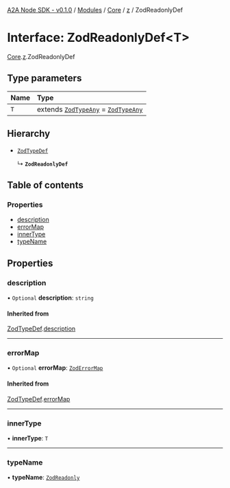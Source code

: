 [A2A Node SDK - v0.1.0](../README.md) / [Modules](../modules.md) / [Core](../modules/Core.md) / [z](../modules/Core.z.md) / ZodReadonlyDef

# Interface: ZodReadonlyDef\<T\>

[Core](../modules/Core.md).[z](../modules/Core.z.md).ZodReadonlyDef

## Type parameters

| Name | Type |
| :------ | :------ |
| `T` | extends [`ZodTypeAny`](../modules/Core.z.md#zodtypeany) = [`ZodTypeAny`](../modules/Core.z.md#zodtypeany) |

## Hierarchy

- [`ZodTypeDef`](Core.z.ZodTypeDef.md)

  ↳ **`ZodReadonlyDef`**

## Table of contents

### Properties

- [description](Core.z.ZodReadonlyDef.md#description)
- [errorMap](Core.z.ZodReadonlyDef.md#errormap)
- [innerType](Core.z.ZodReadonlyDef.md#innertype)
- [typeName](Core.z.ZodReadonlyDef.md#typename)

## Properties

### description

• `Optional` **description**: `string`

#### Inherited from

[ZodTypeDef](Core.z.ZodTypeDef.md).[description](Core.z.ZodTypeDef.md#description)

___

### errorMap

• `Optional` **errorMap**: [`ZodErrorMap`](../modules/Core.z.md#zoderrormap)

#### Inherited from

[ZodTypeDef](Core.z.ZodTypeDef.md).[errorMap](Core.z.ZodTypeDef.md#errormap)

___

### innerType

• **innerType**: `T`

___

### typeName

• **typeName**: [`ZodReadonly`](../enums/Core.z.ZodFirstPartyTypeKind.md#zodreadonly)
